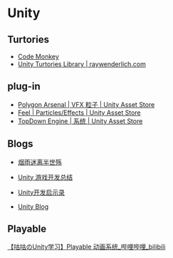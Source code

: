 ﻿# Unity

## Turtories

- [Code Monkey](https://www.youtube.com/c/CodeMonkeyUnity)
- [Unity Turtories Library | raywenderlich.com](https://www.raywenderlich.com/library?category_ids[]=181&category_ids[]=177&category_ids[]=1222&category_ids[]=159&category_ids[]=145&category_ids[]=146&category_ids[]=161&category_ids[]=153&category_ids[]=144&category_ids[]=156&category_ids[]=147&category_ids[]=149&category_ids[]=150&category_ids[]=151&category_ids[]=148&category_ids[]=152&category_ids[]=155&category_ids[]=1223&category_ids[]=154&category_ids[]=157&category_ids[]=158&category_ids[]=143&category_ids[]=1224&content_types[]=article&domain_ids[]=3&limit_count=12&section_id=70&sort_direction=desc&sort_order=released_at)

## plug-in

* [Polygon Arsenal | VFX 粒子 | Unity Asset Store](https://assetstore.unity.com/packages/vfx/particles/polygon-arsenal-109286)
* [Feel | Particles/Effects | Unity Asset Store](https://assetstore.unity.com/packages/tools/particles-effects/feel-183370)
* [TopDown Engine | 系统 | Unity Asset Store](https://assetstore.unity.com/packages/templates/systems/topdown-engine-89636)

## Blogs

* [烟雨迷离半世殇](https://www.lfzxb.top/)

* [Unity 游戏开发总结](https://www.zhihu.com/column/c\_199694379)

* [Unity开发启示录](https://zhuanlan.zhihu.com/c\_1264272462595575808)

* [Unity Blog](https://blog.unity.com/)

## Playable

[【咕咕のUnity学习】Playable 动画系统_哔哩哔哩_bilibili](https://www.bilibili.com/video/BV1SP4y177YQ?spm_id_from=333.999.0.0)

